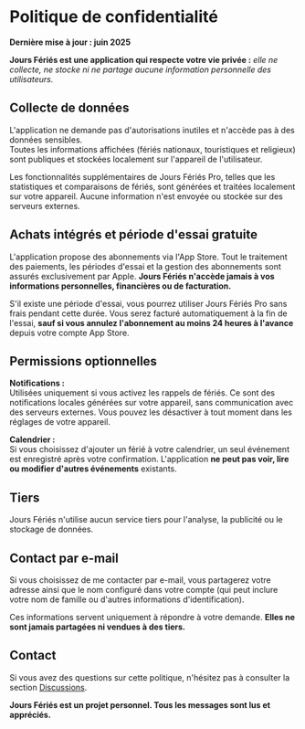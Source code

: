 # Politique de confidentialité  

**Dernière mise à jour : juin 2025**  

**Jours Fériés est une application qui respecte votre vie privée :** *elle ne collecte, ne stocke ni ne partage aucune information personnelle des utilisateurs.*  

## Collecte de données  

L'application ne demande pas d'autorisations inutiles et n'accède pas à des données sensibles.  
Toutes les informations affichées (fériés nationaux, touristiques et religieux) sont publiques et stockées localement sur l'appareil de l'utilisateur.  

Les fonctionnalités supplémentaires de Jours Fériés Pro, telles que les statistiques et comparaisons de fériés, sont générées et traitées localement sur votre appareil. Aucune information n'est envoyée ou stockée sur des serveurs externes.  

## Achats intégrés et période d'essai gratuite  

L'application propose des abonnements via l'App Store. Tout le traitement des paiements, les périodes d'essai et la gestion des abonnements sont assurés exclusivement par Apple. **Jours Fériés n'accède jamais à vos informations personnelles, financières ou de facturation.**  

S'il existe une période d'essai, vous pourrez utiliser Jours Fériés Pro sans frais pendant cette durée. Vous serez facturé automatiquement à la fin de l'essai, **sauf si vous annulez l'abonnement au moins 24 heures à l'avance** depuis votre compte App Store.  

## Permissions optionnelles  

**Notifications :**  
Utilisées uniquement si vous activez les rappels de fériés. Ce sont des notifications locales générées sur votre appareil, sans communication avec des serveurs externes. Vous pouvez les désactiver à tout moment dans les réglages de votre appareil.  

**Calendrier :**  
Si vous choisissez d'ajouter un férié à votre calendrier, un seul événement est enregistré après votre confirmation. L'application **ne peut pas voir, lire ou modifier d'autres événements** existants.  

## Tiers  

Jours Fériés n'utilise aucun service tiers pour l'analyse, la publicité ou le stockage de données.  

## Contact par e-mail  

Si vous choisissez de me contacter par e-mail, vous partagerez votre adresse ainsi que le nom configuré dans votre compte (qui peut inclure votre nom de famille ou d'autres informations d'identification).  

Ces informations servent uniquement à répondre à votre demande. **Elles ne sont jamais partagées ni vendues à des tiers.**  

## Contact  

Si vous avez des questions sur cette politique, n'hésitez pas à consulter la section [Discussions](https://github.com/lucasditomase/feriados/discussions).  

**Jours Fériés est un projet personnel. Tous les messages sont lus et appréciés.**  
